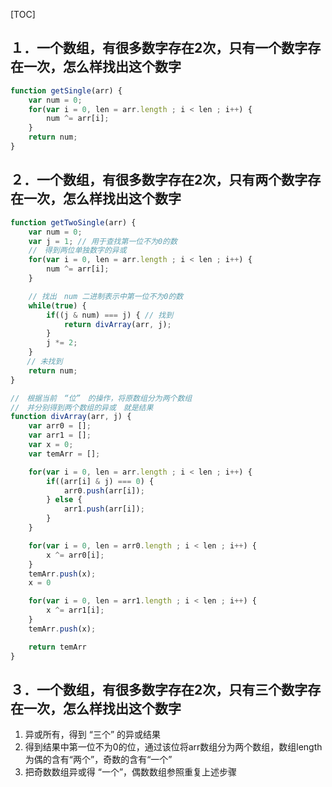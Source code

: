 [TOC]
## １．一个数组，有很多数字存在2次，只有一个数字存在一次，怎么样找出这个数字

```js
function getSingle(arr) {
    var num = 0;
    for(var i = 0, len = arr.length ; i < len ; i++) {
        num ^= arr[i];
    }
    return num;
}
```

## ２．一个数组，有很多数字存在2次，只有两个数字存在一次，怎么样找出这个数字

```js
function getTwoSingle(arr) {
    var num = 0;
    var j = 1; // 用于查找第一位不为0的数
  	//　得到两位单独数字的异或
    for(var i = 0, len = arr.length ; i < len ; i++) {
        num ^= arr[i];
    }

    // 找出　num 二进制表示中第一位不为0的数
    while(true) {
        if((j & num) === j) { // 找到
            return divArray(arr, j);
        }
        j *= 2;
    }
  　// 未找到
    return num;
}

//　根据当前　“位”　的操作，将原数组分为两个数组
//　并分别得到两个数组的异或　就是结果
function divArray(arr, j) {
    var arr0 = [];
    var arr1 = [];
    var x = 0;
    var temArr = [];

    for(var i = 0, len = arr.length ; i < len ; i++) {
        if((arr[i] & j) === 0) {
            arr0.push(arr[i]);
        } else {
            arr1.push(arr[i]);
        }
    }

    for(var i = 0, len = arr0.length ; i < len ; i++) {
        x ^= arr0[i];
    }
    temArr.push(x);
    x = 0

    for(var i = 0, len = arr1.length ; i < len ; i++) {
        x ^= arr1[i];
    }
    temArr.push(x);

    return temArr
}
```

## ３．一个数组，有很多数字存在2次，只有三个数字存在一次，怎么样找出这个数字

1. 异或所有，得到 “三个” 的异或结果
2. 得到结果中第一位不为0的位，通过该位将arr数组分为两个数组，数组length为偶的含有“两个”，奇数的含有“一个”
3. 把奇数数组异或得 “一个”，偶数数组参照重复上述步骤